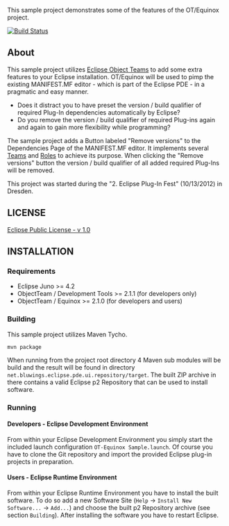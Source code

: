 This sample project demonstrates some of the features of the OT/Equinox project.

[![Build Status](https://secure.travis-ci.org/BluWings/otequinox-sample.png)](http://travis-ci.org/BluWings/otequinox-sample)

## About

This sample project utilizes [Eclipse Object Teams](http://www.eclipse.org/objectteams) to
add some extra features to your Eclipse installation. OT/Equinox will be used to pimp the
existing MANIFEST.MF editor - which is part of the Eclipse PDE - in a pragmatic and easy
manner.

* Does it distract you to have preset the version / build qualifier of required Plug-In
dependencies automatically by Eclipse?
* Do you remove the version / build qualifier of required Plug-ins again and again to gain
more flexibility while programming?

The sample project adds a Button labeled "Remove versions" to the Dependencies Page of
the MANIFEST.MF editor. It implements several [Teams](http://www.objectteams.org/def/1.3/s1.html)
and [Roles](http://www.objectteams.org/def/1.3/s1.html) to achieve its purpose. When
clicking the "Remove versions" button the version / build qualifier of all added
required Plug-Ins will be removed.

This project was started during the "2. Eclipse Plug-In Fest" (10/13/2012) in Dresden.

## LICENSE

[Eclipse Public License - v 1.0](http://www.eclipse.org/legal/epl-v10.html)

## INSTALLATION

### Requirements

* Eclipse Juno >= 4.2
* ObjectTeam / Development Tools >= 2.1.1 (for developers only)
* ObjectTeam / Equinox >= 2.1.0 (for developers and users)

### Building

This sample project utilizes Maven Tycho.

    mvn package

When running from the project root directory 4 Maven sub modules will be build and the
result will be found in directory `net.bluwings.eclipse.pde.ui.repository/target`. The
built ZIP archive in there contains a valid Eclipse p2 Repository that can be used to
install software.

### Running

#### Developers - Eclipse Development Environment

From within your Eclipse Development Environment you simply start the included launch
configuration `OT-Equinox Sample.launch`. Of course you have to clone the Git repository
and import the provided Eclipse plug-in projects in preparation.

#### Users - Eclipse Runtime Environment

From within your Eclipse Runtime Environment you have to install the built software. To
do so add a new Software Site (`Help` -> `Install New Software...` -> `Add...`) and choose
the built p2 Repository archive (see section `Building`). After installing the software
you have to restart Eclipse.

